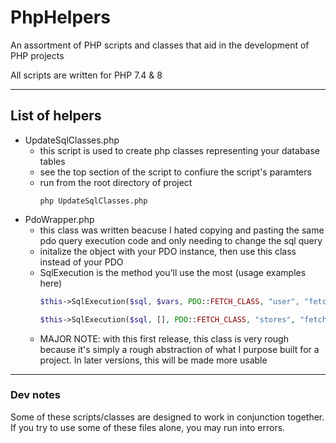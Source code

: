 # PhpHelpers

An assortment of PHP scripts and classes that aid in the development of PHP projects

All scripts are written for PHP 7.4 & 8

---

## List of helpers
- UpdateSqlClasses.php
    - this script is used to create php classes representing your database tables
    - see the top section of the script to confiure the script's paramters
    - run from the root directory of project
        ```
        php UpdateSqlClasses.php
        ```
- PdoWrapper.php
    - this class was written beacuse I hated copying and pasting the same pdo query execution code and only needing to change the sql query
    - initalize the object with your PDO instance, then use this class instead of your PDO
    - SqlExecution is the method you'll use the most (usage examples here)
        ```php
        $this->SqlExecution($sql, $vars, PDO::FETCH_CLASS, "user", "fetch");

        $this->SqlExecution($sql, [], PDO::FETCH_CLASS, "stores", "fetchAll");
        ```
    - MAJOR NOTE: with this first release, this class is very rough because it's simply a rough abstraction of what I purpose built for a project. In later versions, this will be made more usable

---

### Dev notes

Some of these scripts/classes are designed to work in conjunction together. If you try to use some of these files alone, you may run into errors.
